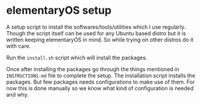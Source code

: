 elementaryOS setup
==================

A setup script to install the softwares/tools/utilities which I use regularly.
Though the script itself can be used for any Ubuntu based distro but it is written keeping elementaryOS in mind.
So while trying on other distros do it with care.

Run the `install.sh` script which will install the packages.

Once after installing the packages go through the things mentioned in `INSTRUCTIONS.md` file to complete the setup.
The installation script installs the packages. But few packages needs configurations to make use of them.
For now this is done manually so we know what kind of configuration is needed and why.
